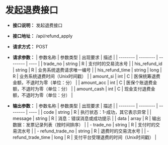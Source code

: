 # 发起退费接口

- **接口说明：** 发起退费接口
- **接口地址：** /api/refund_apply
- **请求方式：** POST
- **请求参数：**
    | 参数名称 | 参数类型 | 出现要求 | 描述 |
    | -------- | -------- | -------- | ---- |
    | trade_no | string | R | 支付时的交易流水号 |
    | his_refund_id | string | R | 业务系统退费请求唯一编号 |
    | his_refund_time | string | long | R | 业务系统退费时间（Unix时间戳） |
    | amount_si | int | C | 医保统筹退费金额，不退时为零（单位：分） |
    | amount_acc | int | C | 医保个账退费金额，不退时为零（单位：分） |
    | amount_cash | int | C | 现金支付退费金额，不退时为零（单位：分） |

- **输出参数：**
    | 参数名称 | 参数类型 | 出现要求 | 描述 |
    | -------- | -------- | -------- | ---- |
    | code | string | R | 执行状态：1-成功，其它表示异常 |
    | message | string | R | 消息：错误消息或成功提示 |
    | data | array | R | 输出数据：发票记录列表（按时间排序） |
    | - trade_no | string | R | 支付时的交易流水号 |
    | - refund_trade_no | string | R | 退费时的交易流水号 |
    | - refund_trade_time | long | R | 支付平台受理退费的时间（Unix时间戳） |